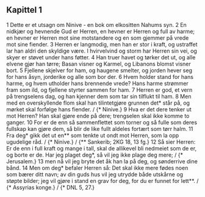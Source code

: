 ## Kapittel 1

1 Dette er et utsagn om Ninive - en bok om elkositten Nahums syn.
2 En nidkjær og hevnende Gud er Herren, en hevner er Herren og full av harme; en hevner er Herren mot sine motstandere og en som gjemmer på vrede mot sine fiender.
3 Herren er langmodig, men han er stor i kraft, og ustraffet lar han aldri den skyldige være. I hvirvelvind og storm har Herren sin vei, og skyer er støvet under hans føtter.
4 Han truer havet og tørker det ut, og alle elvene gjør han tørre; Basan visner og Karmel, og Libanons blomst visner bort.
5 Fjellene skjelver for ham, og haugene smelter, og jorden hever seg for hans åsyn, jorderike og alle som bor der.
6 Hvem holder stand for hans harme, og hvem utholder hans brennende vrede? Hans harme strømmer fram som ild, og fjellene styrter sammen for ham.
7 Herren er god, et vern på trengselens dag, og han kjenner dem som tar sin tilflukt til ham.
8 Men med en overskyllende flom skal han tilintetgjøre grunnen det* står på, og mørket skal forfølge hans fiender. / {* Ninive.}
9 Hva er det dere tenker ut mot Herren? Han skal gjøre ende på dere; trengselen skal ikke komme to ganger.
10 For er de enn så sammenflettet som torner og så fulle som deres fullskap kan gjøre dem, så blir de like fullt aldeles fortært som tørr halm.
11 Fra deg* gikk det ut en** som tenkte ut ondt mot Herren, som la opp ugudelige råd. / {* Ninive.} / {** Sankerib; 2KG 18, 13 fg.}
12 Så sier Herren: Er de enn i full kraft og mange i tall, skal de allikevel bli nedmeiet som de er, og borte er de. Har jeg plaget deg*, så vil jeg ikke plage deg mere; / {* Jerusalem.}
13 men nå vil jeg bryte det åk han la på deg, og sønderrive dine bånd.
14 Men om deg* befaler Herren så: Det skal ikke mere fødes noen som bærer ditt navn; av din guds hus vil jeg utrydde både utskårne og støpte bilder; jeg vil gjøre i stand en grav for deg, for du er funnet for lett**. / {* Assyrias konge.} / {* DNL 5, 27.}
